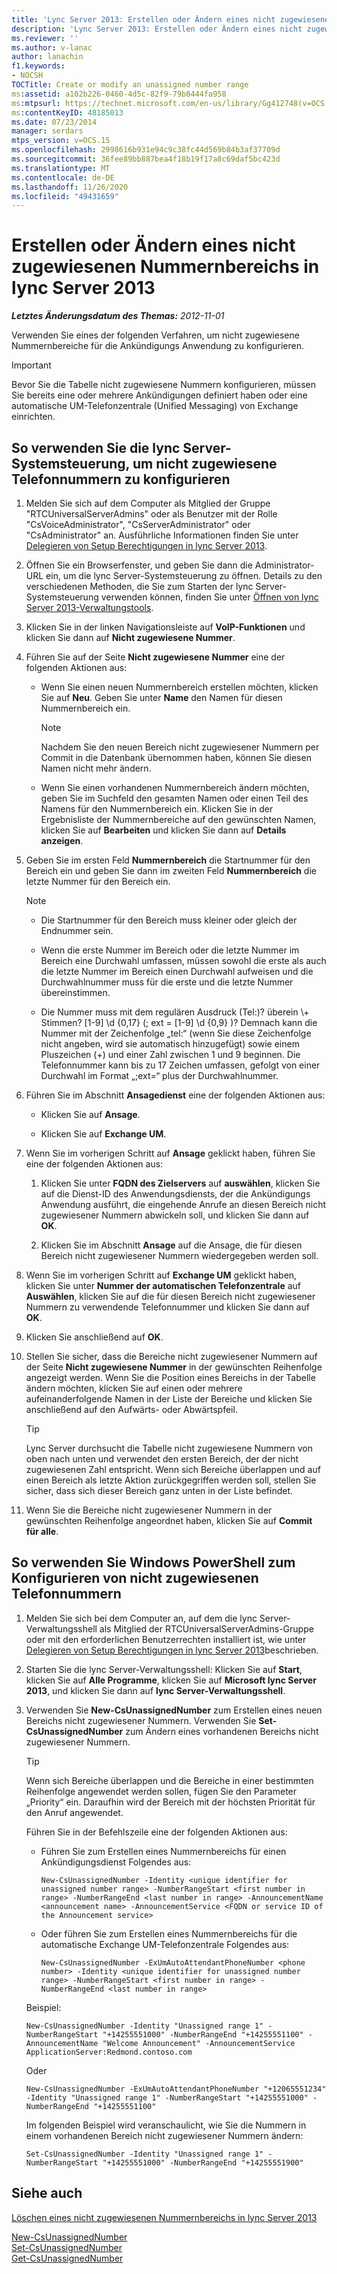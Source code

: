 ```yaml
---
title: 'Lync Server 2013: Erstellen oder Ändern eines nicht zugewiesenen Nummernbereichs'
description: 'Lync Server 2013: Erstellen oder Ändern eines nicht zugewiesenen Nummernbereichs'
ms.reviewer: ''
ms.author: v-lanac
author: lanachin
f1.keywords:
- NOCSH
TOCTitle: Create or modify an unassigned number range
ms:assetid: a102b226-0460-4d5c-82f9-79b8444fa958
ms:mtpsurl: https://technet.microsoft.com/en-us/library/Gg412748(v=OCS.15)
ms:contentKeyID: 48185013
ms.date: 07/23/2014
manager: serdars
mtps_version: v=OCS.15
ms.openlocfilehash: 2998616b931e94c9c38fc44d569b84b3af37709d
ms.sourcegitcommit: 36fee89bb887bea4f18b19f17a8c69daf5bc423d
ms.translationtype: MT
ms.contentlocale: de-DE
ms.lasthandoff: 11/26/2020
ms.locfileid: "49431659"
---
```

# <a name="create-or-modify-an-unassigned-number-range-in-lync-server-2013"></a>Erstellen oder Ändern eines nicht zugewiesenen Nummernbereichs in lync Server 2013

<div data-xmlns="http://www.w3.org/1999/xhtml">

<div class="topic" data-xmlns="http://www.w3.org/1999/xhtml" data-msxsl="urn:schemas-microsoft-com:xslt" data-cs="https://msdn.microsoft.com/">

<div data-asp="https://msdn2.microsoft.com/asp">



</div>

<div id="mainSection">

<div id="mainBody">

<span> </span>

_**Letztes Änderungsdatum des Themas:** 2012-11-01_

Verwenden Sie eines der folgenden Verfahren, um nicht zugewiesene Nummernbereiche für die Ankündigungs Anwendung zu konfigurieren.

<div>


> [!IMPORTANT]  
> Bevor Sie die Tabelle nicht zugewiesene Nummern konfigurieren, müssen Sie bereits eine oder mehrere Ankündigungen definiert haben oder eine automatische UM-Telefonzentrale (Unified Messaging) von Exchange einrichten.



</div>

<div>

## <a name="to-use-lync-server-control-panel-to-configure-unassigned-phone-numbers"></a>So verwenden Sie die lync Server-Systemsteuerung, um nicht zugewiesene Telefonnummern zu konfigurieren

1.  Melden Sie sich auf dem Computer als Mitglied der Gruppe "RTCUniversalServerAdmins" oder als Benutzer mit der Rolle "CsVoiceAdministrator", "CsServerAdministrator" oder "CsAdministrator" an. Ausführliche Informationen finden Sie unter [Delegieren von Setup Berechtigungen in lync Server 2013](lync-server-2013-delegate-setup-permissions.md).

2.  Öffnen Sie ein Browserfenster, und geben Sie dann die Administrator-URL ein, um die lync Server-Systemsteuerung zu öffnen. Details zu den verschiedenen Methoden, die Sie zum Starten der lync Server-Systemsteuerung verwenden können, finden Sie unter [Öffnen von lync Server 2013-Verwaltungstools](lync-server-2013-open-lync-server-administrative-tools.md).

3.  Klicken Sie in der linken Navigationsleiste auf **VoIP-Funktionen** und klicken Sie dann auf **Nicht zugewiesene Nummer**.

4.  Führen Sie auf der Seite **Nicht zugewiesene Nummer** eine der folgenden Aktionen aus:
    
      - Wenn Sie einen neuen Nummernbereich erstellen möchten, klicken Sie auf **Neu**. Geben Sie unter **Name** den Namen für diesen Nummernbereich ein.
        
        <div>
        

        > [!NOTE]  
        > Nachdem Sie den neuen Bereich nicht zugewiesener Nummern per Commit in die Datenbank übernommen haben, können Sie diesen Namen nicht mehr ändern.

        
        </div>
    
      - Wenn Sie einen vorhandenen Nummernbereich ändern möchten, geben Sie im Suchfeld den gesamten Namen oder einen Teil des Namens für den Nummernbereich ein. Klicken Sie in der Ergebnisliste der Nummernbereiche auf den gewünschten Namen, klicken Sie auf **Bearbeiten** und klicken Sie dann auf **Details anzeigen**.

5.  Geben Sie im ersten Feld **Nummernbereich** die Startnummer für den Bereich ein und geben Sie dann im zweiten Feld **Nummernbereich** die letzte Nummer für den Bereich ein.
    
    <div>
    

    > [!NOTE]  
    > <UL>
    > <LI>
    > <P>Die Startnummer für den Bereich muss kleiner oder gleich der Endnummer sein.</P>
    > <LI>
    > <P>Wenn die erste Nummer im Bereich oder die letzte Nummer im Bereich eine Durchwahl umfassen, müssen sowohl die erste als auch die letzte Nummer im Bereich einen Durchwahl aufweisen und die Durchwahlnummer muss für die erste und die letzte Nummer übereinstimmen.</P>
    > <LI>
    > <P>Die Nummer muss mit dem regulären Ausdruck (Tel:)? überein \+ Stimmen? [1-9] \d {0,17} (; ext = [1-9] \d {0,9} )? Demnach kann die Nummer mit der Zeichenfolge „tel:“ (wenn Sie diese Zeichenfolge nicht angeben, wird sie automatisch hinzugefügt) sowie einem Pluszeichen (+) und einer Zahl zwischen 1 und 9 beginnen. Die Telefonnummer kann bis zu 17 Zeichen umfassen, gefolgt von einer Durchwahl im Format „;ext=“ plus der Durchwahlnummer.</P></LI></UL>

    
    </div>

6.  Führen Sie im Abschnitt **Ansagedienst** eine der folgenden Aktionen aus:
    
      - Klicken Sie auf **Ansage**.
    
      - Klicken Sie auf **Exchange UM**.

7.  Wenn Sie im vorherigen Schritt auf **Ansage** geklickt haben, führen Sie eine der folgenden Aktionen aus:
    
    1.  Klicken Sie unter **FQDN des Zielservers** auf **auswählen**, klicken Sie auf die Dienst-ID des Anwendungsdiensts, der die Ankündigungs Anwendung ausführt, die eingehende Anrufe an diesen Bereich nicht zugewiesener Nummern abwickeln soll, und klicken Sie dann auf **OK**.
    
    2.  Klicken Sie im Abschnitt **Ansage** auf die Ansage, die für diesen Bereich nicht zugewiesener Nummern wiedergegeben werden soll.

8.  Wenn Sie im vorherigen Schritt auf **Exchange UM** geklickt haben, klicken Sie unter **Nummer der automatischen Telefonzentrale** auf **Auswählen**, klicken Sie auf die für diesen Bereich nicht zugewiesener Nummern zu verwendende Telefonnummer und klicken Sie dann auf **OK**.

9.  Klicken Sie anschließend auf **OK**.

10. Stellen Sie sicher, dass die Bereiche nicht zugewiesener Nummern auf der Seite **Nicht zugewiesene Nummer** in der gewünschten Reihenfolge angezeigt werden. Wenn Sie die Position eines Bereichs in der Tabelle ändern möchten, klicken Sie auf einen oder mehrere aufeinanderfolgende Namen in der Liste der Bereiche und klicken Sie anschließend auf den Aufwärts- oder Abwärtspfeil.
    
    <div>
    

    > [!TIP]  
    > Lync Server durchsucht die Tabelle nicht zugewiesene Nummern von oben nach unten und verwendet den ersten Bereich, der der nicht zugewiesenen Zahl entspricht. Wenn sich Bereiche überlappen und auf einen Bereich als letzte Aktion zurückgegriffen werden soll, stellen Sie sicher, dass sich dieser Bereich ganz unten in der Liste befindet.

    
    </div>

11. Wenn Sie die Bereiche nicht zugewiesener Nummern in der gewünschten Reihenfolge angeordnet haben, klicken Sie auf **Commit für alle**.

</div>

<div>

## <a name="to-use-windows-powershell-to-configure-unassigned-phone-numbers"></a>So verwenden Sie Windows PowerShell zum Konfigurieren von nicht zugewiesenen Telefonnummern

1.  Melden Sie sich bei dem Computer an, auf dem die lync Server-Verwaltungsshell als Mitglied der RTCUniversalServerAdmins-Gruppe oder mit den erforderlichen Benutzerrechten installiert ist, wie unter [Delegieren von Setup Berechtigungen in lync Server 2013](lync-server-2013-delegate-setup-permissions.md)beschrieben.

2.  Starten Sie die lync Server-Verwaltungsshell: Klicken Sie auf **Start**, klicken Sie auf **Alle Programme**, klicken Sie auf **Microsoft lync Server 2013**, und klicken Sie dann auf **lync Server-Verwaltungsshell**.

3.  Verwenden Sie **New-CsUnassignedNumber** zum Erstellen eines neuen Bereichs nicht zugewiesener Nummern. Verwenden Sie **Set-CsUnassignedNumber** zum Ändern eines vorhandenen Bereichs nicht zugewiesener Nummern.
    
    <div>
    

    > [!TIP]  
    > Wenn sich Bereiche überlappen und die Bereiche in einer bestimmten Reihenfolge angewendet werden sollen, fügen Sie den Parameter „Priority“ ein. Daraufhin wird der Bereich mit der höchsten Priorität für den Anruf angewendet.

    
    </div>
    
    Führen Sie in der Befehlszeile eine der folgenden Aktionen aus:
    
      - Führen Sie zum Erstellen eines Nummernbereichs für einen Ankündigungsdienst Folgendes aus:
        
            New-CsUnassignedNumber -Identity <unique identifier for unassigned number range> -NumberRangeStart <first number in range> -NumberRangeEnd <last number in range> -AnnouncementName <announcement name> -AnnouncementService <FQDN or service ID of the Announcement service>
    
      - Oder führen Sie zum Erstellen eines Nummernbereichs für die automatische Exchange UM-Telefonzentrale Folgendes aus:
        
            New-CsUnassignedNumber -ExUmAutoAttendantPhoneNumber <phone number> -Identity <unique identifier for unassigned number range> -NumberRangeStart <first number in range> -NumberRangeEnd <last number in range>
    
    Beispiel:
    
        New-CsUnassignedNumber -Identity "Unassigned range 1" -NumberRangeStart "+14255551000" -NumberRangeEnd "+14255551100" -AnnouncementName "Welcome Announcement" -AnnouncementService ApplicationServer:Redmond.contoso.com
    
    Oder
    
        New-CsUnassignedNumber -ExUmAutoAttendantPhoneNumber "+12065551234" -Identity "Unassigned range 1" -NumberRangeStart "+14255551000" -NumberRangeEnd "+14255551100"
    
    Im folgenden Beispiel wird veranschaulicht, wie Sie die Nummern in einem vorhandenen Bereich nicht zugewiesener Nummern ändern:
    
        Set-CsUnassignedNumber -Identity "Unassigned range 1" -NumberRangeStart "+14255551000" -NumberRangeEnd "+14255551900"

</div>

<div>

## <a name="see-also"></a>Siehe auch


[Löschen eines nicht zugewiesenen Nummernbereichs in lync Server 2013](lync-server-2013-delete-an-unassigned-number-range.md)  


[New-CsUnassignedNumber](https://docs.microsoft.com/powershell/module/skype/New-CsUnassignedNumber)  
[Set-CsUnassignedNumber](https://docs.microsoft.com/powershell/module/skype/Set-CsUnassignedNumber)  
[Get-CsUnassignedNumber](https://docs.microsoft.com/powershell/module/skype/Get-CsUnassignedNumber)  
  

</div>

</div>

<span> </span>

</div>

</div>

</div>

